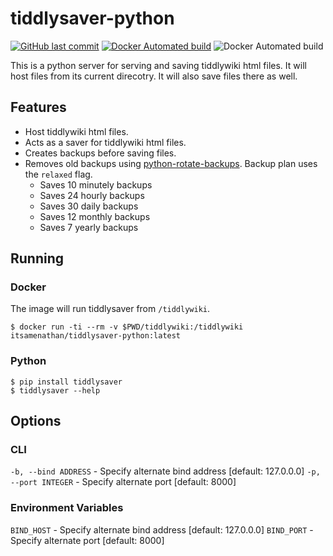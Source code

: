 # tiddlysaver-python

[![GitHub last commit](https://img.shields.io/github/last-commit/itsamenathan/tiddlysaver-python)](https://github.com/itsamenathan/tiddlysaver-python) [![Docker Automated build](https://img.shields.io/docker/cloud/automated/itsamenathan/tiddlysaver-python)](https://hub.docker.com/r/itsamenathan/tiddlysaver-python) ![Docker Automated build](https://img.shields.io/docker/image-size/itsamenathan/tiddlysaver-python?sort=semver)

This is a python server for serving and saving tiddlywiki html files.  It will host files from its current direcotry.  It will also save files there as well. 

## Features

* Host tiddlywiki html files.
* Acts as a saver for tiddlywiki html files.
* Creates backups before saving files.
* Removes old backups using [python-rotate-backups](https://github.com/xolox/python-rotate-backups). Backup plan uses the `relaxed` flag.
  * Saves 10 minutely backups
  * Saves 24 hourly backups
  * Saves 30 daily backups
  * Saves 12 monthly backups
  * Saves 7 yearly backups

## Running

### Docker

The image will run tiddlysaver from `/tiddlywiki`.

```
$ docker run -ti --rm -v $PWD/tiddlywiki:/tiddlywiki itsamenathan/tiddlysaver-python:latest
```

### Python

```
$ pip install tiddlysaver
$ tiddlysaver --help
```

## Options

### CLI
`-b, --bind ADDRESS` - Specify alternate bind address [default: 127.0.0.0]
`-p, --port INTEGER` - Specify alternate port [default: 8000]

### Environment Variables

`BIND_HOST` - Specify alternate bind address [default: 127.0.0.0]
`BIND_PORT` - Specify alternate port [default: 8000] 
